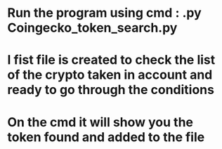 # Run the program using cmd : .py Coingecko_token_search.py


# I fist file is created to check the list of the crypto taken in account and ready to go through the conditions


# On the cmd it will show you the token found and added to the file

